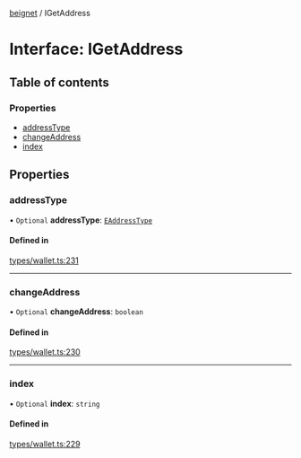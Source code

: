 [beignet](../README.md) / IGetAddress

# Interface: IGetAddress

## Table of contents

### Properties

- [addressType](IGetAddress.md#addresstype)
- [changeAddress](IGetAddress.md#changeaddress)
- [index](IGetAddress.md#index)

## Properties

### addressType

• `Optional` **addressType**: [`EAddressType`](../enums/EAddressType.md)

#### Defined in

[types/wallet.ts:231](https://github.com/synonymdev/beignet/blob/583604f/src/types/wallet.ts#L231)

___

### changeAddress

• `Optional` **changeAddress**: `boolean`

#### Defined in

[types/wallet.ts:230](https://github.com/synonymdev/beignet/blob/583604f/src/types/wallet.ts#L230)

___

### index

• `Optional` **index**: `string`

#### Defined in

[types/wallet.ts:229](https://github.com/synonymdev/beignet/blob/583604f/src/types/wallet.ts#L229)
